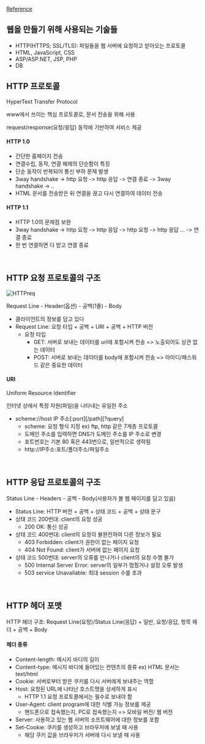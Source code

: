 [Reference](https://www.youtube.com/playlist?list=PL0d8NnikouEWcF1jJueLdjRIC4HsUlULi)

## 웹을 만들기 위해 사용되는 기술들

- HTTP(HTTPS; SSL/TLS): 파일들을 웹 서버에 요청하고 받아오는 프로토콜
- HTML, JavaScript, CSS
- ASP/ASP.NET, JSP, PHP
- DB

## HTTP 프로토콜

HyperText Transfer Protocol

www에서 쓰이는 핵심 프로토콜로, 문서 전송을 위해 사용

request/response(요청/응답) 동작에 기반하여 서비스 제공

#### HTTP 1.0

- 간단한 홈페이지 전송
- 연결수립, 동작, 연결 해제의 단순함이 특징
- 단순 동작이 반복되어 통신 부하 문제 발생
- 3way handshake -> http 요청 -> http 응답 -> 연결 종료 -> 3way handshake -> .. 
- HTML 문서를 전송받은 뒤 연결을 끊고 다시 연결하여 데이터 전송

#### HTTP 1.1

- HTTP 1.0의 문제점 보완
- 3way handshake -> http 요청 -> http 응답 -> http 요청 -> http 응답 ... -> 연결 종료
- 한 번 연결하면 다 받고 연결 종료

<br>

## HTTP 요청 프로토콜의 구조

![HTTPreq](https://i.imgur.com/hR0TaJv.jpg)

Request Line - Header(옵션) - 공백(1줄) - Body

- 클라이언트의 정보를 담고 있다
- Request Line: 요청 타입 + 공백 + URI + 공백 + HTTP 버전
  - 요청 타입
    - GET: 서버로 보내는 데이터를 url에 포함시켜 전송 => 노출되어도 상관 없는 데이터
    - POST: 서버로 보내는 데이터를 body에 포함시켜 전송 => 아이디/패스워드 같은 중요한 데이터

#### URI

Uniform Resource Identifier

인터넷 상에서 특정 자원(파일)을 나타내는 유일한 주소

- scheme://host IP 주소[:port][/path][?query]
  - scheme: 요청 형식 지정 ex) ftp, http 같은 7계층 프로토콜
  - 도메인 주소를 입력하면 DNS가 도메인 주소를 IP 주소로 변경
  - 포트번호는 기본 80 혹은 443번으로, 일반적으로 생략됨
  - http://IP주소:포트/폴더주소/파일주소

<br>

## HTTP 응답 프로토콜의 구조

Status Line - Headers - 공백 - Body(사용자가 볼 웹 페이지를 담고 있음)

- Status Line: HTTP 버전 + 공백 + 상태 코드 + 공백 + 상태 문구
- 상태 코드 200번대: client의 요청 성공
  - 200 OK: 통신 성공
- 상태 코드 400번대: client의 요청이 불완전하여 다른 정보가 필요
  - 403 Forbidden: client가 권한이 없는 페이지 요청
  - 404 Not Found: client가 서버에 없는 페이지 요청
- 상태 코드 500번대: server의 오류를 만나거나 client의 요청 수행 불가
  - 500 Internal Server Error: server의 일부가 멈췄거나 설정 오류 발생
  - 503 service Unavailable: 최대 session 수를 초과

<br>

## HTTP 헤더 포맷

HTTP 헤더 구조: Request Line(요청)/Status Line(응답) + 일반, 요청/응답, 항목 헤더 + 공백 + Body

#### 헤더 종류

- Content-length: 메시지 바디의 길이
- Content-type: 메시지 바디에 들어있는 컨텐츠의 종류 ex) HTML 문서는 text/html
- Cookie: 서버로부터 받은 쿠키를 다시 서버에게 보내주는 역할
- Host: 요청된 URL에 나타난 호스트명을 상세하게 표시
  - HTTP 1.1 요청 프로토콜에서는 필수로 보내야 함
- User-Agent: client program에 대한 식별 가능 정보를 제공 
  - 핸드폰으로 접속했는지, PC로 접속했는지 => 모바일 버전/ 웹 버전
- Server: 사용하고 있는 웹 서버의 소프트웨어에 대한 정보를 포함
- Set-Cookie: 쿠키를 생성하고 브라우저에 보낼 때 사용
  - 해당 쿠키 값을 브라우저가 서버에 다시 보낼 때 사용

